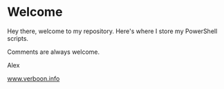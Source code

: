 # Welcome

Hey there, welcome to my repository. Here's where I store my PowerShell scripts. 


Comments are always welcome. 

Alex

www.verboon.info




